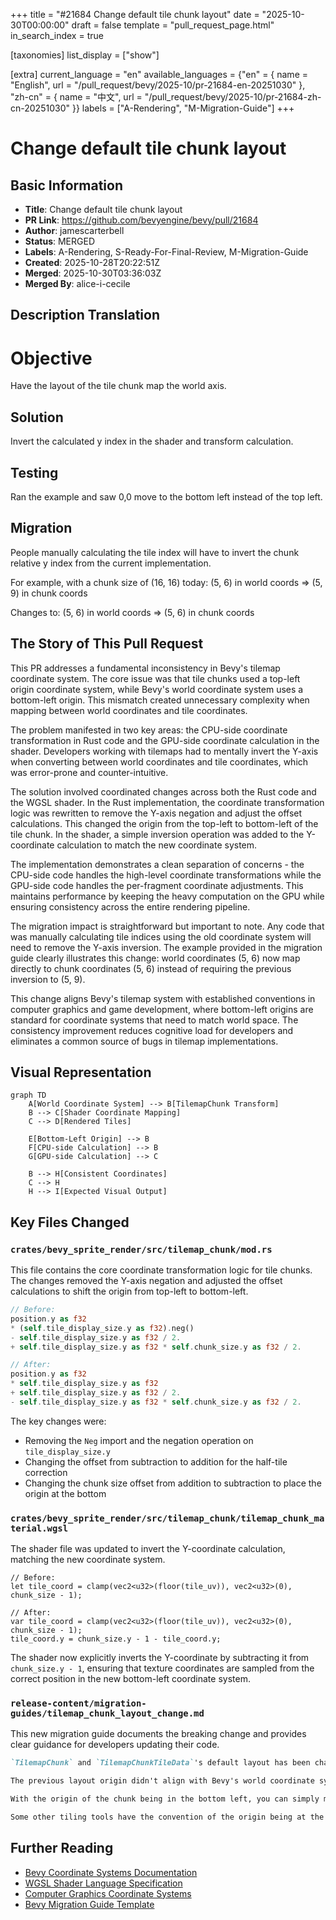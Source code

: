 +++
title = "#21684 Change default tile chunk layout"
date = "2025-10-30T00:00:00"
draft = false
template = "pull_request_page.html"
in_search_index = true

[taxonomies]
list_display = ["show"]

[extra]
current_language = "en"
available_languages = {"en" = { name = "English", url = "/pull_request/bevy/2025-10/pr-21684-en-20251030" }, "zh-cn" = { name = "中文", url = "/pull_request/bevy/2025-10/pr-21684-zh-cn-20251030" }}
labels = ["A-Rendering", "M-Migration-Guide"]
+++

# Change default tile chunk layout

## Basic Information
- **Title**: Change default tile chunk layout
- **PR Link**: https://github.com/bevyengine/bevy/pull/21684
- **Author**: jamescarterbell
- **Status**: MERGED
- **Labels**: A-Rendering, S-Ready-For-Final-Review, M-Migration-Guide
- **Created**: 2025-10-28T20:22:51Z
- **Merged**: 2025-10-30T03:36:03Z
- **Merged By**: alice-i-cecile

## Description Translation
# Objective

Have the layout of the tile chunk map the world axis.

## Solution

Invert the calculated y index in the shader and transform calculation.

## Testing

Ran the example and saw 0,0 move to the bottom left instead of the top left.

## Migration

People manually calculating the tile index will have to invert the chunk relative y index from the current implementation.

For example, with a chunk size of (16, 16) today:
(5, 6) in world coords => (5, 9) in chunk coords 

Changes to:
(5, 6) in world coords => (5, 6) in chunk coords

## The Story of This Pull Request

This PR addresses a fundamental inconsistency in Bevy's tilemap coordinate system. The core issue was that tile chunks used a top-left origin coordinate system, while Bevy's world coordinate system uses a bottom-left origin. This mismatch created unnecessary complexity when mapping between world coordinates and tile coordinates.

The problem manifested in two key areas: the CPU-side coordinate transformation in Rust code and the GPU-side coordinate calculation in the shader. Developers working with tilemaps had to mentally invert the Y-axis when converting between world coordinates and tile coordinates, which was error-prone and counter-intuitive.

The solution involved coordinated changes across both the Rust code and the WGSL shader. In the Rust implementation, the coordinate transformation logic was rewritten to remove the Y-axis negation and adjust the offset calculations. This changed the origin from the top-left to bottom-left of the tile chunk. In the shader, a simple inversion operation was added to the Y-coordinate calculation to match the new coordinate system.

The implementation demonstrates a clean separation of concerns - the CPU-side code handles the high-level coordinate transformations while the GPU-side code handles the per-fragment coordinate adjustments. This maintains performance by keeping the heavy computation on the GPU while ensuring consistency across the entire rendering pipeline.

The migration impact is straightforward but important to note. Any code that was manually calculating tile indices using the old coordinate system will need to remove the Y-axis inversion. The example provided in the migration guide clearly illustrates this change: world coordinates (5, 6) now map directly to chunk coordinates (5, 6) instead of requiring the previous inversion to (5, 9).

This change aligns Bevy's tilemap system with established conventions in computer graphics and game development, where bottom-left origins are standard for coordinate systems that need to match world space. The consistency improvement reduces cognitive load for developers and eliminates a common source of bugs in tilemap implementations.

## Visual Representation

```mermaid
graph TD
    A[World Coordinate System] --> B[TilemapChunk Transform]
    B --> C[Shader Coordinate Mapping]
    C --> D[Rendered Tiles]
    
    E[Bottom-Left Origin] --> B
    F[CPU-side Calculation] --> B
    G[GPU-side Calculation] --> C
    
    B --> H[Consistent Coordinates]
    C --> H
    H --> I[Expected Visual Output]
```

## Key Files Changed

### `crates/bevy_sprite_render/src/tilemap_chunk/mod.rs`

This file contains the core coordinate transformation logic for tile chunks. The changes removed the Y-axis negation and adjusted the offset calculations to shift the origin from top-left to bottom-left.

```rust
// Before:
position.y as f32
* (self.tile_display_size.y as f32).neg()
- self.tile_display_size.y as f32 / 2.
+ self.tile_display_size.y as f32 * self.chunk_size.y as f32 / 2.

// After:
position.y as f32
* self.tile_display_size.y as f32
+ self.tile_display_size.y as f32 / 2.
- self.tile_display_size.y as f32 * self.chunk_size.y as f32 / 2.
```

The key changes were:
- Removing the `Neg` import and the negation operation on `tile_display_size.y`
- Changing the offset from subtraction to addition for the half-tile correction
- Changing the chunk size offset from addition to subtraction to place the origin at the bottom

### `crates/bevy_sprite_render/src/tilemap_chunk/tilemap_chunk_material.wgsl`

The shader file was updated to invert the Y-coordinate calculation, matching the new coordinate system.

```wgsl
// Before:
let tile_coord = clamp(vec2<u32>(floor(tile_uv)), vec2<u32>(0), chunk_size - 1);

// After:
var tile_coord = clamp(vec2<u32>(floor(tile_uv)), vec2<u32>(0), chunk_size - 1);
tile_coord.y = chunk_size.y - 1 - tile_coord.y;
```

The shader now explicitly inverts the Y-coordinate by subtracting it from `chunk_size.y - 1`, ensuring that texture coordinates are sampled from the correct position in the new bottom-left coordinate system.

### `release-content/migration-guides/tilemap_chunk_layout_change.md`

This new migration guide documents the breaking change and provides clear guidance for developers updating their code.

```markdown
`TilemapChunk` and `TilemapChunkTileData`'s default layout has been changed from the origin being in the top left to the origin being in the bottom left.

The previous layout origin didn't align with Bevy's world coordinate system, so when mapping to and from chunk space (to map a world coordinate to a tile) you would have to account for the chunk y coordinate being inverted.

With the origin of the chunk being in the bottom left, you can simply mod world coordinates to get chunk coordinates.

Some other tiling tools have the convention of the origin being at the top left, but it's more important for Bevy's features to be internally consistent as it allows for better ease of use.
```

## Further Reading

- [Bevy Coordinate Systems Documentation](https://bevyengine.org/learn/coordinate-systems/)
- [WGSL Shader Language Specification](https://www.w3.org/TR/WGSL/)
- [Computer Graphics Coordinate Systems](https://en.wikipedia.org/wiki/Coordinate_system#In_computer_graphics)
- [Bevy Migration Guide Template](https://github.com/bevyengine/bevy/blob/main/docs/migration_guide_template.md)
